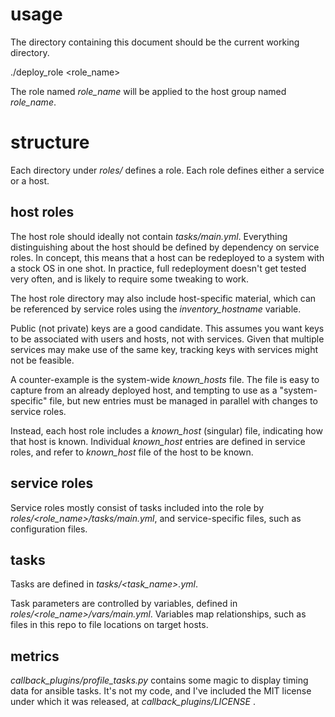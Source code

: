 # usage

The directory containing this document should be the current working directory.

  ./deploy_role &lt;role_name&gt;

The role named *role_name* will be applied to the host group named *role_name*.

# structure

Each directory under *roles/* defines a role.  Each role defines either a
service or a host.  

## host roles

The host role should ideally not contain *tasks/main.yml*.  Everything
distinguishing about the host should be defined by dependency on service roles.
In concept, this means that a host can be redeployed to a system with a stock
OS in one shot.  In practice, full redeployment doesn't get tested very often,
and is likely to require some tweaking to work.

The host role directory may also include host-specific material, which can be
referenced by service roles using the *inventory_hostname* variable.

Public (not private) keys are a good candidate.  This assumes you want keys
to be associated with users and hosts, not with services.  Given that
multiple services may make use of the same key, tracking keys with services
might not be feasible.

A counter-example is the system-wide *known_hosts* file.  The file is easy to
capture from an already deployed host, and tempting to use as a
"system-specific" file, but new entries must be managed in parallel with
changes to service roles.

Instead, each host role includes a *known_host* (singular) file, indicating how
that host is known.  Individual *known_host* entries are defined in service
roles, and refer to *known_host* file of the host to be known.

## service roles

Service roles mostly consist of tasks included into the role by
*roles/&lt;role_name&gt;/tasks/main.yml*, and service-specific files, such as
configuration files.

## tasks

Tasks are defined in *tasks/&lt;task_name&gt;.yml*.

Task parameters are controlled by variables, defined in
*roles/&lt;role_name&gt;/vars/main.yml*.  Variables map relationships, such as
files in this repo to file locations on target hosts.

## metrics

*callback_plugins/profile_tasks.py* contains some magic to display timing
data for ansible tasks.  It's not my code, and I've included the MIT license
under which it was released, at *callback_plugins/LICENSE* .
